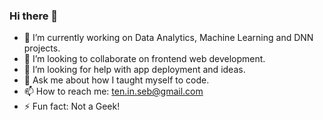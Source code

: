 ### Hi there 👋

- 🔭 I’m currently working on Data Analytics, Machine Learning and DNN projects.
- 👯 I’m looking to collaborate on frontend web development.
- 🤔 I’m looking for help with app deployment and ideas.
- 💬 Ask me about how I taught myself to code.
- 📫 How to reach me: ten.in.seb@gmail.com
- ⚡ Fun fact: Not a Geek!

